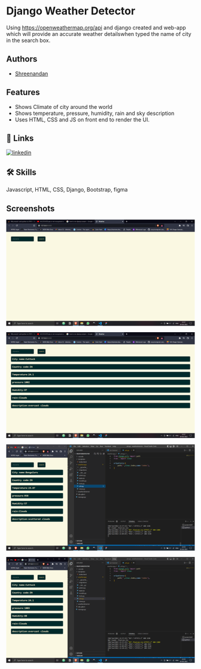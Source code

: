 
# Django Weather Detector

Using https://openweathermap.org/api and django created and web-app which will provide an accurate weather detailswhen typed the name of city in the search box.


## Authors

- [Shreenandan](https://github.com/shreenandansonu)
## Features

- Shows Climate of city around the world
- Shows temperature, pressure, humidity, rain and sky description
- Uses HTML, CSS and JS on front end to render the UI.


## 🔗 Links

[![linkedin](https://img.shields.io/badge/linkedin-0A66C2?style=for-the-badge&logo=linkedin&logoColor=white)](https://www.linkedin.com/in/shreenandan-sahu-9318991b4/)



## 🛠 Skills
Javascript, HTML, CSS, Django, Bootstrap, figma


## Screenshots

![App Screenshot](https://github.com/shreenandansonu/weatherdetector/blob/main/Screenshot%20(7).png?raw=true)

![App Screenshot](https://github.com/shreenandansonu/weatherdetector/blob/main/Screenshot%20(8).png?raw=true)

![App Screenshot](https://github.com/shreenandansonu/weatherdetector/blob/main/Screenshot%20(9).png?raw=true)

![App Screenshot](https://github.com/shreenandansonu/weatherdetector/blob/main/Screenshot%20(10).png?raw=true)